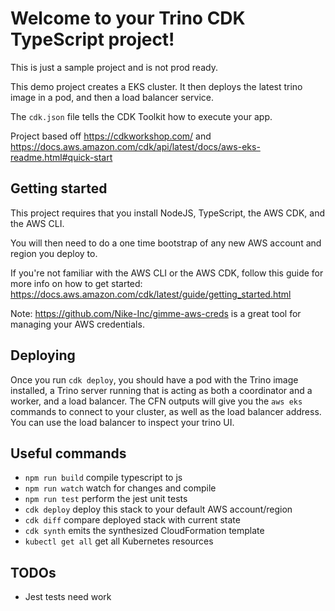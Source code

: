 # Welcome to your Trino CDK TypeScript project!

This is just a sample project and is not prod ready.

This demo project creates a EKS cluster. It then deploys the latest trino image in a pod, and then a load balancer service.

The `cdk.json` file tells the CDK Toolkit how to execute your app.

Project based off https://cdkworkshop.com/ and https://docs.aws.amazon.com/cdk/api/latest/docs/aws-eks-readme.html#quick-start

## Getting started
This project requires that you install NodeJS, TypeScript, the AWS CDK, and the AWS CLI.

You will then need to do a one time bootstrap of any new AWS account and region you deploy to.

If you're not familiar with the AWS CLI or the AWS CDK, follow this guide for more info on how to get started: https://docs.aws.amazon.com/cdk/latest/guide/getting_started.html

Note: https://github.com/Nike-Inc/gimme-aws-creds is a great tool for managing your AWS credentials.

## Deploying

Once you run `cdk deploy`, you should have a pod with the Trino image installed, a Trino server running that is acting as both a coordinator and a worker, and a load balancer.
The CFN outputs will give you the `aws eks` commands to connect to your cluster, as well as the load balancer address. You can use the load balancer to inspect your trino UI.

## Useful commands

 * `npm run build`   compile typescript to js
 * `npm run watch`   watch for changes and compile
 * `npm run test`    perform the jest unit tests
 * `cdk deploy`      deploy this stack to your default AWS account/region
 * `cdk diff`        compare deployed stack with current state
 * `cdk synth`       emits the synthesized CloudFormation template
 * `kubectl get all` get all Kubernetes resources

## TODOs
* Jest tests need work 

